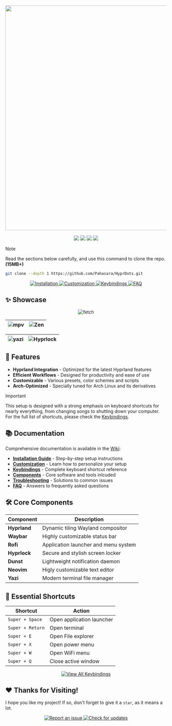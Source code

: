 <h3 align="center">
	<img src="https://github.com/user-attachments/assets/8c6f77b5-5421-4e92-b02c-bca0fd098b94" width="700"/><br/>
</h3>

<div align="center">
<p align="center">
    <a href="https://github.com/Pahasara/HyprDots/stargazers">
	    <img src="https://img.shields.io/github/stars/Pahasara/HyprDots?colorA=32302f&colorB=7244b3&style=for-the-badge"></a>
    <a href="https://hyprland.org">
	    <img src="https://img.shields.io/badge/Arch-Hyprland-blue.svg?style=for-the-badge&labelColor=32302f&color=258598"></a> 
    <a href="https://github.com/Pahasara/HyprDots/last-commit">
	    <img src="https://img.shields.io/github/last-commit/Pahasara/HyprDots?colorA=32302f&colorB=05aa57&style=for-the-badge"></a>
    <a href="https://github.com/Pahasara/HyprDots/blob/main/LICENSE">
    	    <img src="https://img.shields.io/github/license/Pahasara/HyprDots?colorA=32302f&colorB=b16286&style=for-the-badge"></a>
</p>
</div>

> [!NOTE]
> Read the sections below carefully, and use this command to clone the repo. **(15MB+)**
> ```bash
> git clone --depth 1 https://github.com/Pahasara/HyprDots.git
> ```

<div align="center">
  <a href="https://github.com/Pahasara/HyprDots/wiki/Installation">
    <img src="https://img.shields.io/badge/📥 Installation-32302f?style=for-the-badge&logoColor=white&labelColor=258598&color=05aa57" alt="Installation"/>
  </a>
  <a href="https://github.com/Pahasara/HyprDots/wiki/Customization">
    <img src="https://img.shields.io/badge/🛠️ Customization-32302f?style=for-the-badge&logoColor=white&labelColor=b16286&color=7244b3" alt="Customization"/>
  </a>
  <a href="https://github.com/Pahasara/HyprDots/wiki/Keybindings">
    <img src="https://img.shields.io/badge/🎮 Keybindings-32302f?style=for-the-badge&logoColor=white&labelColor=d3869b&color=fb4934" alt="Keybindings"/>
  </a>
  <a href="https://github.com/Pahasara/HyprDots/wiki/FAQ">
    <img src="https://img.shields.io/badge/❓ FAQ-32302f?style=for-the-badge&logoColor=white&labelColor=8ec07c&color=fabd2f" alt="FAQ"/>
  </a>
</div>

## ✨ Showcase

<div align="center">
	
![fetch](https://github.com/user-attachments/assets/4f8c2613-d275-4c01-b54e-d5e78d5e9b8d)


| ![mpv](https://github.com/user-attachments/assets/7211a828-b238-4ee4-8096-e4760569fd0f) | ![Zen](https://github.com/user-attachments/assets/7f9d8891-106f-4c2f-aa84-f193bdf8474c) |
|--|--|
	
| ![yazi](https://github.com/user-attachments/assets/6196b27f-ae3c-4942-af04-257edede6008)| ![Hyprlock](https://github.com/user-attachments/assets/d5315def-0dc3-44a0-a98a-11df3b6292ac) |
|--|--|

</div>

## 🚀 Features

- **Hyprland Integration** - Optimized for the latest Hyprland features
- **Efficient Workflows** - Designed for productivity and ease of use
- **Customizable** - Various presets, color schemes and scripts
- **Arch-Optimized** - Specially tuned for Arch Linux and its derivatives

> [!IMPORTANT]
> This setup is designed with a strong emphasis on keyboard shortcuts for nearly everything, from changing songs to shutting down your computer. For the full list of shortcuts, please check the [Keybindings](https://github.com/Pahasara/HyprDots/wiki/Keybindings).

## 📚 Documentation

Comprehensive documentation is available in the [Wiki](https://github.com/Pahasara/HyprDots/wiki):

- [**Installation Guide**](https://github.com/Pahasara/HyprDots/wiki/Installation) - Step-by-step setup instructions
- [**Customization**](https://github.com/Pahasara/HyprDots/wiki/Customization) - Learn how to personalize your setup
- [**Keybindings**](https://github.com/Pahasara/HyprDots/wiki/Keybindings) - Complete keyboard shortcut reference
- [**Components**](https://github.com/Pahasara/HyprDots/wiki/Components) - Core software and tools inlcuded
- [**Troubleshooting**](https://github.com/Pahasara/HyprDots/wiki/Troubleshooting) - Solutions to common issues
- [**FAQ**](https://github.com/Pahasara/HyprDots/wiki/FAQ) - Answers to frequently asked questions

## 🛠️ Core Components

| Component | Description |
|-----------|-------------|
| **Hyprland** | Dynamic tiling Wayland compositor |
| **Waybar** | Highly customizable status bar |
| **Rofi** | Application launcher and menu system |
| **Hyprlock** | Secure and stylish screen locker |
| **Dunst** | Lightweight notification daemon |
| **Neovim** | Higly customizable text editor |
| **Yazi** | Modern terminal file manager |

## 🔑 Essential Shortcuts

| Shortcut | Action |
|----------|--------|
| `Super + Space` | Open application launcher |
| `Super + Return` | Open terminal |
| `Super + E` | Open File explorer |
| `Super + X` | Open power menu |
| `Super + W` | Open WiFi menu |
| `Super + Q` | Close active window |

<p align="center">
  <a href="https://github.com/Pahasara/HyprDots/wiki/Keybindings">
    <img src="https://img.shields.io/badge/View_All_Keybindings_→-32302f?style=for-the-badge&labelColor=d3869b&color=fb4934" alt="View All Keybindings" />
  </a>
</p>

## ❤️ Thanks for Visiting!

I hope you like my project! If so, don't forget to give it a `star`, as it means a lot.

<div align="center">
  <p>
    <a href="https://github.com/Pahasara/HyprDots/issues">
      <img src="https://img.shields.io/badge/🐛 Report an issue-32302f?style=for-the-badge&labelColor=05aa57&color=b16286" alt="Report an issue" />
    </a>
    <a href="https://github.com/Pahasara/HyprDots/commits/main">
      <img src="https://img.shields.io/badge/🔄 Check for updates-32302f?style=for-the-badge&labelColor=fabd2f&color=8ec07c" alt="Check for updates" />
    </a>
  </p>
</div>

